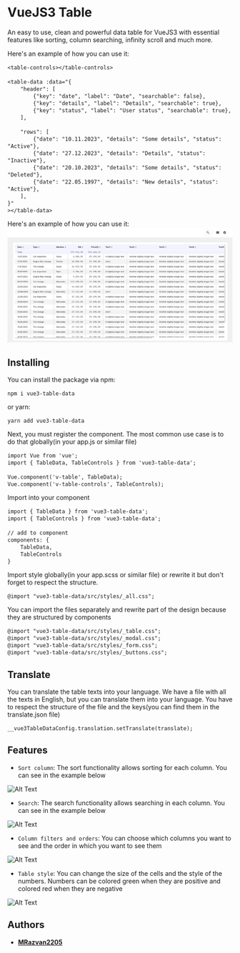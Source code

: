 # VueJS3 Table

An easy to use, clean and powerful data table for VueJS3 with essential features like sorting, column searching, infinity scroll and much more.

Here's an example of how you can use it:
```
<table-controls></table-controls>

<table-data :data="{
    "header": [
        {"key": "date", "label": "Date", "searchable": false},
        {"key": "details", "label": "Details", "searchable": true},
        {"key": "status", "label": "User status", "searchable": true},
    ],
    
    "rows": [
        {"date": "10.11.2023", "details": "Some details", "status": "Active"},
        {"date": "27.12.2023", "details": "Details", "status": "Inactive"},
        {"date": "20.10.2023", "details": "Some details", "status": "Deleted"},
        {"date": "22.05.1997", "details": "New details", "status": "Active"},
    ],
}"
></table-data>
```

Here's an example of how you can use it:
![Advanced Screenshot](./README/images/table.png)

## Installing
You can install the package via npm:

```
npm i vue3-table-data
```

or yarn:
```
yarn add vue3-table-data
```

Next, you must register the component. The most common use case is to do that globally(in your app.js or similar file)
```
import Vue from 'vue';
import { TableData, TableControls } from 'vue3-table-data';

Vue.component('v-table', TableData);
Vue.component('v-table-controls', TableControls);
```

Import into your component
```
import { TableData } from 'vue3-table-data';
import { TableControls } from 'vue3-table-data';

// add to component
components: {
    TableData,
    TableControls
}
```

Import style globally(in your app.scss or similar file) or rewrite it but don't forget to respect the structure.
```
@import "vue3-table-data/src/styles/_all.css";
```

You can import the files separately and rewrite part of the design because they are structured by components
```
@import "vue3-table-data/src/styles/_table.css";
@import "vue3-table-data/src/styles/_modal.css";
@import "vue3-table-data/src/styles/_form.css";
@import "vue3-table-data/src/styles/_buttons.css";
```

## Translate
You can translate the table texts into your language. We have a file with all the texts in English, but you can translate them into your language. 
You have to respect the structure of the file and the keys(you can find them in the translate.json file)
```
__vue3TableDataConfig.translation.setTranslate(translate);
```

## Features
- `Sort column`: The sort functionality allows sorting for each column. You can see in the example below

![Alt Text](https://media.giphy.com/media/v1.Y2lkPTc5MGI3NjExNW1tcTdhZm1rdTI2NTZ3MnhkZjkyanVncDJiOGdlMWl4bnl5MGxhNiZlcD12MV9pbnRlcm5hbF9naWZfYnlfaWQmY3Q9Zw/uj5vHhqakJavxQc8A4/giphy.gif)

- `Search`: The search functionality allows searching in each column. You can see in the example below

![Alt Text](https://media.giphy.com/media/v1.Y2lkPTc5MGI3NjExbnpzYW55M2M0M3Z3bGd0ZjZsOGE5ZWRrOGdscjJvMm14dGs2Y2N4NyZlcD12MV9pbnRlcm5hbF9naWZfYnlfaWQmY3Q9Zw/ODjebMuRUM4Rf1ZT7s/giphy.gif)

- `Column filters and orders`: You can choose which columns you want to see and the order in which you want to see them

![Alt Text](https://media.giphy.com/media/v1.Y2lkPTc5MGI3NjExYW02Z2F5anpudWEzczQyMDN5ejdzbjVlNGNkMzBxb3J5bmVvMWk5YiZlcD12MV9pbnRlcm5hbF9naWZfYnlfaWQmY3Q9Zw/uDAjZvH6eUZiIuHPht/giphy.gif)

- `Table style`: You can change the size of the cells and the style of the numbers. Numbers can be colored green when they are positive and colored red when they are negative

![Alt Text](https://media.giphy.com/media/v1.Y2lkPTc5MGI3NjExbzh4eXl2MzZsejU0dWJraGY0MnV5cHhucDVlZW0zam41Y2hqMHhjMSZlcD12MV9pbnRlcm5hbF9naWZfYnlfaWQmY3Q9Zw/yZjKNX4YEDSiYpIhUD/giphy.gif)
## Authors
- **[MRazvan2205](https://github.com/MRazvan2205)**